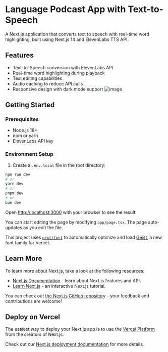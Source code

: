 # Language Podcast App with Text-to-Speech

A Next.js application that converts text to speech with real-time word highlighting, built using Next.js 14 and ElevenLabs TTS API.

## Features

- Text-to-Speech conversion with ElevenLabs API
- Real-time word highlighting during playback
- Text editing capabilities
- Audio caching to reduce API calls
- Responsive design with dark mode support
![image](https://github.com/user-attachments/assets/253f4dda-3478-47c2-afff-70a724914da3)

## Getting Started

### Prerequisites

- Node.js 18+ 
- npm or yarn
- ElevenLabs API key

### Environment Setup

1. Create a `.env.local` file in the root directory:

```bash
npm run dev
# or
yarn dev
# or
pnpm dev
# or
bun dev
```

Open [http://localhost:3000](http://localhost:3000) with your browser to see the result.

You can start editing the page by modifying `app/page.tsx`. The page auto-updates as you edit the file.

This project uses [`next/font`](https://nextjs.org/docs/app/building-your-application/optimizing/fonts) to automatically optimize and load [Geist](https://vercel.com/font), a new font family for Vercel.

## Learn More

To learn more about Next.js, take a look at the following resources:

- [Next.js Documentation](https://nextjs.org/docs) - learn about Next.js features and API.
- [Learn Next.js](https://nextjs.org/learn) - an interactive Next.js tutorial.

You can check out [the Next.js GitHub repository](https://github.com/vercel/next.js) - your feedback and contributions are welcome!

## Deploy on Vercel

The easiest way to deploy your Next.js app is to use the [Vercel Platform](https://vercel.com/new?utm_medium=default-template&filter=next.js&utm_source=create-next-app&utm_campaign=create-next-app-readme) from the creators of Next.js.

Check out our [Next.js deployment documentation](https://nextjs.org/docs/app/building-your-application/deploying) for more details.
